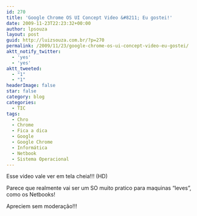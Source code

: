 ```yaml
---
id: 270
title: 'Google Chrome OS UI Concept Video &#8211; Eu gostei!'
date: 2009-11-23T22:23:32+00:00
author: lpsouza
layout: post
guid: http://luizsouza.com.br/?p=270
permalink: /2009/11/23/google-chrome-os-ui-concept-video-eu-gostei/
aktt_notify_twitter:
  - 'yes'
  - 'yes'
aktt_tweeted:
  - "1"
  - "1"
headerImage: false
star: false
category: blog
categories:
  - TIC
tags:
  - Chro
  - Chrome
  - Fica a dica
  - Google
  - Google Chrome
  - Informática
  - Netbook
  - Sistema Operacional
---
```

Esse video vale ver em tela cheia!!! (HD)

Parece que realmente vai ser um SO muito pratico para maquinas &#8220;leves&#8221;, como os Netbooks!

Apreciem sem moderação!!!